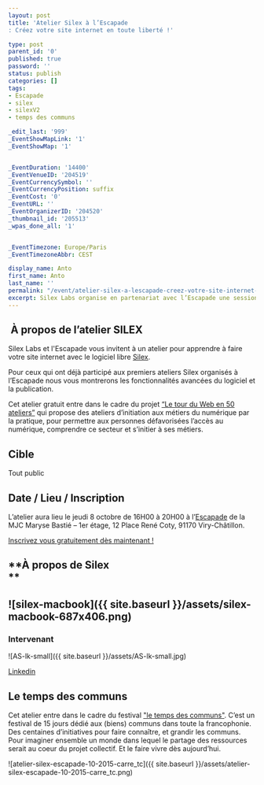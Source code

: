 ```yaml
---
layout: post
title: 'Atelier Silex à l’Escapade
: Créez votre site internet en toute liberté !'

type: post
parent_id: '0'
published: true
password: ''
status: publish
categories: []
tags:
- Escapade
- silex
- silexV2
- temps des communs

_edit_last: '999'
_EventShowMapLink: '1'
_EventShowMap: '1'


_EventDuration: '14400'
_EventVenueID: '204519'
_EventCurrencySymbol: ''
_EventCurrencyPosition: suffix
_EventCost: '0'
_EventURL: ''
_EventOrganizerID: '204520'
_thumbnail_id: '205513'
_wpas_done_all: '1'


_EventTimezone: Europe/Paris
_EventTimezoneAbbr: CEST

display_name: Anto
first_name: Anto
last_name: ''
permalink: "/event/atelier-silex-a-lescapade-creez-votre-site-internet-en-toute-liberte-2/"
excerpt: Silex Labs organise en partenariat avec l’Escapade une session de formation au logiciel Silex pour faire découvrir ce logiciel libre qui permet de réaliser des sites internet sans avoir besoin de savoir coder.
---
```


 **À propos de l’atelier SILEX**
--------------------------------

Silex Labs et l'Escapade vous invitent à un atelier pour apprendre à faire votre site internet avec le logiciel libre [Silex](http://www.silex.me/).

Pour ceux qui ont déjà participé aux premiers ateliers Silex organisés à l’Escapade nous vous montrerons les fonctionnalités avancées du logiciel et la publication.

Cet atelier gratuit entre dans le cadre du projet [“Le tour du Web en 50 ateliers”](https://www.silexlabs.org/le-tour-du-web-en-50-ateliers-2/) qui propose des ateliers d’initiation aux métiers du numérique par la pratique, pour permettre aux personnes défavorisées l’accès au numérique, comprendre ce secteur et s’initier à ses métiers.

**Cible**
---------

Tout public

Date / Lieu / Inscription
-------------------------

L’atelier aura lieu le jeudi 8 octobre de 16H00 à 20H00 à l’[Escapade](https://www.facebook.com/lescapade.deviry "L'Escapade ") de la MJC Maryse Bastié – 1er étage, 12 Place René Coty, 91170 Viry-Châtillon.

[Inscrivez vous gratuitement dès maintenant !](http://www.mjcbastie.org/#!escapade-inscription/c9b5)

**À propos de Silex  
**
------------------------



![silex-macbook]({{ site.baseurl }}/assets/silex-macbook-687x406.png)
---------------------------------------------------------------------

### Intervenant

![AS-lk-small]({{ site.baseurl }}/assets/AS-lk-small.jpg)



[Linkedin](https://www.linkedin.com/pub/antonin-stephany/1b/490/27a)

Le temps des communs
--------------------

Cet atelier entre dans le cadre du festival ["le temps des communs"](http://tempsdescommuns.org/). C’est un festival de 15 jours dédié aux (biens) communs dans toute la francophonie. Des centaines d’initiatives pour faire connaître, et grandir les communs. Pour imaginer ensemble un monde dans lequel le partage des ressources serait au coeur du projet collectif. Et le faire vivre dès aujourd’hui.

![atelier-silex-escapade-10-2015-carre_tc]({{ site.baseurl }}/assets/atelier-silex-escapade-10-2015-carre_tc.png)